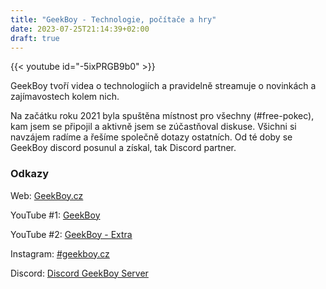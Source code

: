 ```yaml
---
title: "GeekBoy - Technologie, počítače a hry"
date: 2023-07-25T21:14:39+02:00
draft: true
---
```


{{< youtube id="-5ixPRGB9b0" >}} 

GeekBoy tvoří videa o technologiích a pravidelně streamuje o novinkách a zajímavostech kolem nich.


Na začátku roku 2021 byla spuštěna místnost pro všechny (#free-pokec), kam jsem se připojil a aktivně jsem se zúčastňoval diskuse. Všichni si navzájem radíme a řešíme společně dotazy ostatních. 
Od té doby se GeekBoy discord posunul a získal, tak Discord partner.



### Odkazy

Web: [GeekBoy.cz](https://www.geekboy.cz/)

YouTube #1: [GeekBoy](https://www.youtube.com/channel/UCiYYrqaZBdyiJVM-TrFmNKw)

YouTube #2: [GeekBoy - Extra](https://www.youtube.com/channel/UC1ZSEYNRh8z--VVJlsPaQag)

Instagram: [#geekboy.cz](https://www.instagram.com/geekboy.cz/)

Discord: [Discord GeekBoy Server](https://www.geekboy.cz/Discord/)